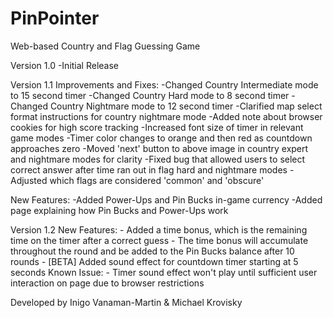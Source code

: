 # PinPointer
Web-based Country and Flag Guessing Game

Version 1.0
-Initial Release


Version 1.1
Improvements and Fixes:
	-Changed Country Intermediate mode to 15 second timer
	-Changed Country Hard mode to 8 second timer
	-Changed Country Nightmare mode to 12 second timer
	-Clarified map select format instructions for country nightmare mode
	-Added note about browser cookies for high score tracking
	-Increased font size of timer in relevant game modes
	-Timer color changes to orange and then red as countdown approaches zero
	-Moved 'next' button to above image in country expert and nightmare modes for clarity
	-Fixed bug that allowed users to select correct answer after time ran out in flag hard and nightmare modes
	-Adjusted which flags are considered 'common' and 'obscure' 

New Features:
	-Added Power-Ups and Pin Bucks in-game currency
	-Added page explaining how Pin Bucks and Power-Ups work


Version 1.2
New Features:
	- Added a time bonus, which is the remaining time on the timer after a correct guess
	- The time bonus will accumulate throughout the round and be added to the Pin Bucks balance after 10 rounds
	- [BETA] Added sound effect for countdown timer starting at 5 seconds
Known Issue:
	- Timer sound effect won't play until sufficient user interaction on page due to browser restrictions


Developed by Inigo Vanaman-Martin & Michael Krovisky
